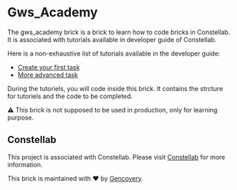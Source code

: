 # Gws_Academy

The gws_academy brick is a brick to learn how to code bricks in Constellab.
It is associated with tutorials available in developer guide of Constellab.

Here is a non-exhaustive list of tutorials available in the developer guide:

- [Create your first task](https://constellab.community/bricks/gws_core/latest/doc/developer-guide/task/create-your-first-task/3be4ac25-2591-417f-b246-26b5b5495281)
- [More advanced task](https://constellab.community/bricks/gws_core/latest/doc/developer-guide/task/more-advanced-task/4c063ff1-8bef-49f0-985a-205edfeadeda)

During the tutoriels, you will code inside this brick. It contains the strcture for tutoriels and the code to be completed.

⚠️ This brick is not supposed to be used in production, only for learning purpose.

## Constellab

This project is associated with Constellab. Please visit [Constellab](https://constellab.io) for more information.

This brick is maintained with ❤️ by [Gencovery](https://gencovery.com/).
